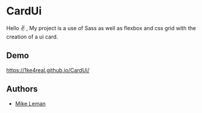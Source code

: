 # CardUi
Hello :v: , My project is a use of Sass as well as flexbox and css grid with the creation of a ui card. 

## Demo

https://1ke4real.github.io/CardUi/

## Authors

- [Mike Leman](https://github.com/1ke4real)

